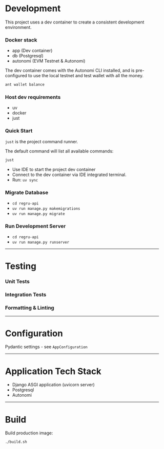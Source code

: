 # Development

This project uses a dev container to create a consistent development environment.

### Docker stack
- app (Dev container)
- db (Postgresql)
- autonomi (EVM Testnet & Autonomi)

The dev container comes with the Autonomi CLI installed, and is pre-configured to use the local testnet and test wallet with all the money.

```bash
ant wallet balance
```

### Host dev requirements
- uv
- docker
- just

### Quick Start

`just` is the project command runner.

The default command will list all available commands:

```bash
just


```

- Use IDE to start the project dev container
- Connect to the dev container via IDE integrated terminal.
- Run: `uv sync`

### Migrate Database
- `cd regru-api`
- `uv run manage.py makemigrations`
- `uv run manage.py migrate`

### Run Development Server
- `cd regru-api`
- `uv run manage.py runserver`

---

# Testing

### Unit Tests

### Integration Tests

### Formatting & Linting

---

# Configuration

Pydantic settings - see `AppConfiguration`

---

# Application Tech Stack

- Django ASGI application (uvicorn server)
- Postgresql
- Autonomi

---

# Build

Build production image:

`./build.sh`

